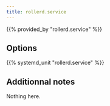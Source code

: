 ```yaml
---
title: rollerd.service
---
```


{{% provided_by "rollerd.service" %}}

## Options

{{% systemd_unit "rollerd.service" %}}

## Additionnal notes

Nothing here.